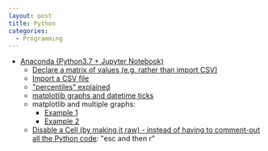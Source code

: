 ```yaml
---
layout: post
title: Python
categories:
  - Programming
---
```

* [Anaconda (Python3.7 + Jupyter Notebook)](https://docs.anaconda.com/anaconda/user-guide/getting-started/)
  * [Declare a matrix of values (e.g. rather than import CSV)](https://thispointer.com/pandas-apply-a-function-to-single-or-selected-columns-or-rows-in-dataframe/)
  * [Import a CSV file](https://www.datacamp.com/community/tutorials/pandas-read-csv?utm_source=adwords_ppc&utm_campaignid=9942305733&utm_adgroupid=100189364546&utm_device=m&utm_keyword=&utm_matchtype=b&utm_network=g&utm_adpostion=&utm_creative=332602034352&utm_targetid=dsa-929501846124&utm_loc_interest_ms=&utm_loc_physical_ms=1006946&gclid=EAIaIQobChMI19i6jN7e6gIVhbHtCh3uvQrgEAAYASAAEgKIU_D_BwE)
  * ["percentiles" explained](https://www.mathsisfun.com/data/percentiles.html)
  * [matplotlib graphs and datetime ticks](https://matplotlib.org/3.1.1/gallery/text_labels_and_annotations/date.html)
  * matplotlib and multiple graphs:  
    * [Example 1](https://python-graph-gallery.com/122-multiple-lines-chart/)
    * [Example 2](https://pythondata.com/visualizing-data-overlaying-charts/)
  * [Disable a Cell (by making it raw) - instead of having to comment-out all the Python code](https://stackoverflow.com/questions/34192290/ipython-notebook-elegant-way-of-turning-off-part-of-cells): "esc and then r"
  
